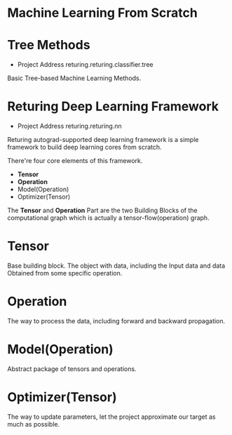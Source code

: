 <h1>Machine Learning From Scratch</h1>

# Tree Methods

+ Project Address
returing.returing.classifier.tree

Basic Tree-based Machine Learning Methods.

# Returing Deep Learning Framework

+ Project Address
returing.returing.nn

Returing autograd-supported deep learning framework is a simple framework to build deep learning cores from scratch.

There're four core elements of this framework.

+ <b>Tensor</b>
+ <b>Operation</b>
+ Model(Operation)
+ Optimizer(Tensor)

The <b>Tensor</b> and <b>Operation</b> Part are the two Building Blocks of the computational graph which is actually a tensor-flow(operation) graph.

# Tensor
Base building block.
The object with data, including the Input data and data Obtained
from some specific operation.

# Operation
The way to process the data,
including forward and backward propagation.

# Model(Operation)
Abstract package of tensors and operations.

# Optimizer(Tensor)
The way to update parameters, let the project approximate our target
as much as possible.


